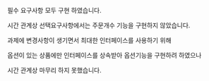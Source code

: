 필수 요구사항 모두 구현 하였습니다.

시간 관계상 선택요구사항에서는 주문개수 기능을 구현하지 않았습니다.

과제에 변경사항이 생기면서 최대한 인터페이스를 사용하기 위해 

옵션이 있는 상품에만 인터페이스를 상속받아 옵션기능을 구현하려 하였으나 

시간 관계상 마무리 하지 못했습니다.
